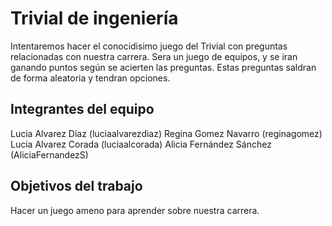 # Trivial de ingeniería

Intentaremos hacer el conocidisimo juego del Trivial con preguntas relacionadas con nuestra carrera. Sera un juego de equipos, y se iran ganando puntos según se acierten las preguntas. Estas preguntas saldran de forma aleatoria y tendran opciones.

## Integrantes del equipo

Lucia Alvarez Diaz (luciaalvarezdiaz)
Regina Gomez Navarro (reginagomez)
Lucia Alvarez Corada (luciaalcorada) 
Alicia Fernández Sánchez (AliciaFernandezS)

## Objetivos del trabajo

Hacer un juego ameno para aprender sobre nuestra carrera.
